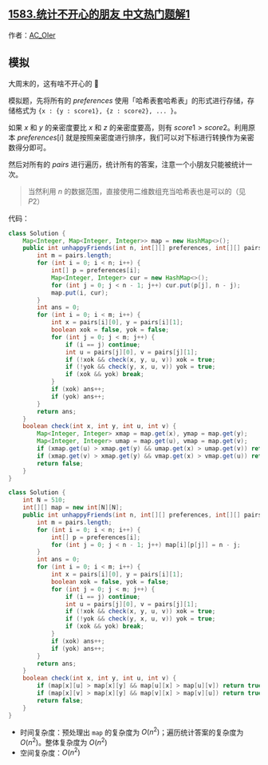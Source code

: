 ## [1583.统计不开心的朋友 中文热门题解1](https://leetcode.cn/problems/count-unhappy-friends/solutions/100000/gong-shui-san-xie-ha-xi-biao-mo-ni-ti-by-2qy0)

作者：[AC_OIer](https://leetcode.cn/u/AC_OIer)

## 模拟

大周末的，这有啥不开心的 🤣

模拟题，先将所有的 $preferences$ 使用「哈希表套哈希表」的形式进行存储，存储格式为 `{x : {y : score1}, {z : score2}, ... }`。

如果 $x$ 和 $y$ 的亲密度要比 $x$ 和 $z$ 的亲密度要高，则有 $score1 > score2$。利用原本 $preferences[i]$ 就是按照亲密度进行排序，我们可以对下标进行转换作为亲密数得分即可。

然后对所有的 $pairs$ 进行遍历，统计所有的答案，注意一个小朋友只能被统计一次。

> 当然利用 $n$ 的数据范围，直接使用二维数组充当哈希表也是可以的（见 $P2$）

代码：
```Java []
class Solution {
    Map<Integer, Map<Integer, Integer>> map = new HashMap<>();
    public int unhappyFriends(int n, int[][] preferences, int[][] pairs) {
        int m = pairs.length;
        for (int i = 0; i < n; i++) {
            int[] p = preferences[i];
            Map<Integer, Integer> cur = new HashMap<>();
            for (int j = 0; j < n - 1; j++) cur.put(p[j], n - j);
            map.put(i, cur);
        }
        int ans = 0;
        for (int i = 0; i < m; i++) {
            int x = pairs[i][0], y = pairs[i][1];
            boolean xok = false, yok = false;
            for (int j = 0; j < m; j++) {
                if (i == j) continue;
                int u = pairs[j][0], v = pairs[j][1];
                if (!xok && check(x, y, u, v)) xok = true;
                if (!yok && check(y, x, u, v)) yok = true;
                if (xok && yok) break;
            }
            if (xok) ans++;
            if (yok) ans++;
        }
        return ans;
    }
    boolean check(int x, int y, int u, int v) {
        Map<Integer, Integer> xmap = map.get(x), ymap = map.get(y);
        Map<Integer, Integer> umap = map.get(u), vmap = map.get(v);
        if (xmap.get(u) > xmap.get(y) && umap.get(x) > umap.get(v)) return true;
        if (xmap.get(v) > xmap.get(y) && vmap.get(x) > vmap.get(u)) return true;
        return false;
    }
}
```
```Java []
class Solution {
    int N = 510;
    int[][] map = new int[N][N];
    public int unhappyFriends(int n, int[][] preferences, int[][] pairs) {
        int m = pairs.length;
        for (int i = 0; i < n; i++) {
            int[] p = preferences[i];
            for (int j = 0; j < n - 1; j++) map[i][p[j]] = n - j;
        }
        int ans = 0;
        for (int i = 0; i < m; i++) {
            int x = pairs[i][0], y = pairs[i][1];
            boolean xok = false, yok = false;
            for (int j = 0; j < m; j++) {
                if (i == j) continue;
                int u = pairs[j][0], v = pairs[j][1];
                if (!xok && check(x, y, u, v)) xok = true;
                if (!yok && check(y, x, u, v)) yok = true;
                if (xok && yok) break;
            }
            if (xok) ans++;
            if (yok) ans++;
        }
        return ans;
    }
    boolean check(int x, int y, int u, int v) {
        if (map[x][u] > map[x][y] && map[u][x] > map[u][v]) return true;
        if (map[x][v] > map[x][y] && map[v][x] > map[v][u]) return true;
        return false;
    }
}
```
* 时间复杂度：预处理出 `map` 的复杂度为 $O(n^2)$；遍历统计答案的复杂度为 $O(n^2)$。整体复杂度为 $O(n^2)$
* 空间复杂度：$O(n^2)$